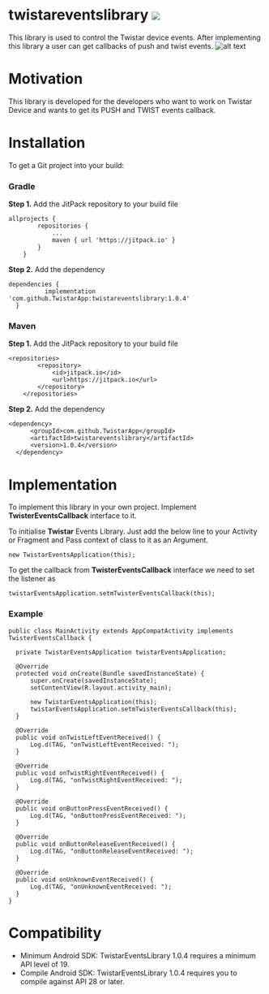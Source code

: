 # twistareventslibrary [![](https://jitpack.io/v/TwistarApp/twistareventslibrary.svg)](https://jitpack.io/#TwistarApp/twistareventslibrary)
This library is used to control the Twistar device events. After implementing this library a user can get callbacks of push and twist events.
![alt text](http://www.twistar.co/content/device-variant/maple-white-ceramic/oblique_maple.png)

# Motivation
This library is developed for the developers who want to work on Twistar Device and wants to get its PUSH and TWIST events callback.

# Installation
To get a Git project into your build:

### Gradle

**Step 1.** Add the JitPack repository to your build file

```
allprojects {
		repositories {
			...
			maven { url 'https://jitpack.io' }
		}
	}
  ```
  **Step 2.** Add the dependency
  
  ```
  dependencies {
	        implementation 'com.github.TwistarApp:twistareventslibrary:1.0.4'
	}
  ```
### Maven

**Step 1.** Add the JitPack repository to your build file

```
<repositories>
		<repository>
		    <id>jitpack.io</id>
		    <url>https://jitpack.io</url>
		</repository>
	</repositories>
  ```
  
  **Step 2.** Add the dependency
  
  ```
  <dependency>
	    <groupId>com.github.TwistarApp</groupId>
	    <artifactId>twistareventslibrary</artifactId>
	    <version>1.0.4</version>
	</dependency>
  ```

  # Implementation
  To implement this library in your own project. Implement **TwisterEventsCallback** interface to it.
  
  To initialise **Twistar** Events Library. Just add the below line to your Activity or Fragment and Pass context of class to it as an Argument. 
  
  ```
  new TwistarEventsApplication(this);
  ```
  
  To get the callback from **TwisterEventsCallback** interface we need to set the listener as
  
  ```
  twistarEventsApplication.setmTwisterEventsCallback(this);
  ```
  
  ### Example
  ```
  public class MainActivity extends AppCompatActivity implements TwisterEventsCallback {
   
    private TwistarEventsApplication twistarEventsApplication;
    
    @Override
    protected void onCreate(Bundle savedInstanceState) {
        super.onCreate(savedInstanceState);
        setContentView(R.layout.activity_main);

        new TwistarEventsApplication(this);
        twistarEventsApplication.setmTwisterEventsCallback(this);
    }

    @Override
    public void onTwistLeftEventReceived() {
        Log.d(TAG, "onTwistLeftEventReceived: ");
    }

    @Override
    public void onTwistRightEventReceived() {
        Log.d(TAG, "onTwistRightEventReceived: ");
    }

    @Override
    public void onButtonPressEventReceived() {
        Log.d(TAG, "onButtonPressEventReceived: ");
    }

    @Override
    public void onButtonReleaseEventReceived() {
        Log.d(TAG, "onButtonReleaseEventReceived: ");
    }

    @Override
    public void onUnknownEventReceived() {
        Log.d(TAG, "onUnknownEventReceived: ");
    }
}
```
# Compatibility
- Minimum Android SDK: TwistarEventsLibrary 1.0.4 requires a minimum API level of 19.
- Compile Android SDK: TwistarEventsLibrary 1.0.4 requires you to compile against API 28 or later.

